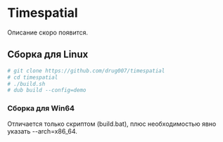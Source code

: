 # Timespatial

Описание скоро появится.

## Сборка для Linux

```sh
# git clone https://github.com/drug007/timespatial
# cd timespatial
# ./build.sh
# dub build --config=demo
```

### Сборка для Win64

Отличается только скриптом (build.bat), плюс необходимостью явно указать --arch=x86_64.
